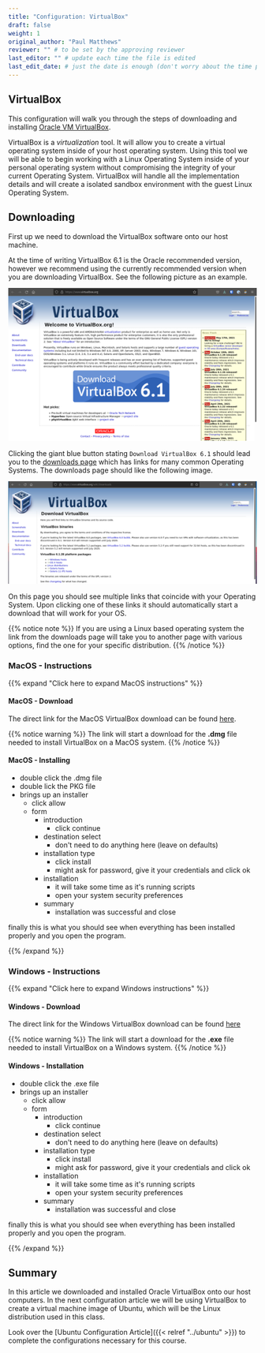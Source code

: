 ```yaml
---
title: "Configuration: VirtualBox"
draft: false
weight: 1
original_author: "Paul Matthews" 
reviewer: "" # to be set by the approving reviewer
last_editor: "" # update each time the file is edited
last_edit_date: # just the date is enough (don't worry about the time portion)
---
```


## VirtualBox

This configuration will walk you through the steps of downloading and installing [Oracle VM VirtualBox](https://www.virtualbox.org/).

VirtualBox is a *virtualization* tool. It will allow you to create a virtual operating system inside of your host operating system. Using this tool we will be able to begin working with a Linux Operating System inside of your personal operating system without compromising the integrity of your current Operating System. VirtualBox will handle all the implementation details and will create a isolated sandbox environment with the guest Linux Operating System.

## Downloading

First up we need to download the VirtualBox software onto our host machine.

At the time of writing VirtualBox 6.1 is the Oracle recommended version, however we recommend using the currently recommended version when you are downloading VirtualBox. See the following picture as an example.

![VirtualBox Homepage](./images/virtualbox-homepage.png)

Clicking the giant blue button stating `Download VirtualBox 6.1` should lead you to the [downloads page](https://www.virtualbox.org/wiki/Downloads) which has links for many common Operating Systems. The downloads page should like the following image.

![VirtualBox Downloads](./images/virtualbox-downloads.png)

On this page you should see multiple links that coincide with your Operating System. Upon clicking one of these links it should automatically start a download that will work for your OS.

{{% notice note %}}
If you are using a Linux based operating system the link from the downloads page will take you to another page with various options, find the one for your specific distribution.
{{% /notice %}}



### MacOS - Instructions

{{% expand "Click here to expand MacOS instructions" %}}

#### MacOS - Download

The direct link for the MacOS VirtualBox download can be found [here](https://download.virtualbox.org/virtualbox/6.1.28/VirtualBox-6.1.28-147628-OSX.dmg).

{{% notice warning %}}
The link will start a download for the **.dmg** file needed to install VirtualBox on a MacOS system.
{{% /notice %}}

#### MacOS - Installing

- double click the .dmg file
- double lick the PKG file
- brings up an installer
  - click allow
  - form
    - introduction
      - click continue
    - destination select
      - don't need to do anything here (leave on defaults)
    - installation type
      - click install
      - might ask for password, give it your credentials and click ok
    - installation
      - it will take some time as it's running scripts
      - open your system security preferences
    - summary
      - installation was successful and close

finally this is what you should see when everything has been installed properly and you open the program.

{{% /expand %}}

### Windows - Instructions

{{% expand "Click here to expand Windows instructions" %}}

#### Windows - Download

The direct link for the Windows VirtualBox download can be found [here](https://download.virtualbox.org/virtualbox/6.1.28/VirtualBox-6.1.28-147628-Win.exe)

{{% notice warning %}}
The link will start a download for the **.exe** file needed to install VirtualBox on a Windows system.
{{% /notice %}}

#### Windows - Installation

- double click the .exe file
- brings up an installer
  - click allow
  - form
    - introduction
      - click continue
    - destination select
      - don't need to do anything here (leave on defaults)
    - installation type
      - click install
      - might ask for password, give it your credentials and click ok
    - installation
      - it will take some time as it's running scripts
      - open your system security preferences
    - summary
      - installation was successful and close

finally this is what you should see when everything has been installed properly and you open the program.

{{% /expand %}}

## Summary

In this article we downloaded and installed Oracle VirtualBox onto our host computers. In the next configuration article we will be using VirtualBox to create a virtual machine image of Ubuntu, which will be the Linux distribution used in this class.

Look over the [Ubuntu Configuration Article]({{< relref "../ubuntu" >}}) to complete the configurations necessary for this course.